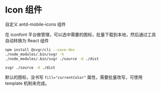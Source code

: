 # Icon 组件

自定义 antd-mobile-icons 组件

在 iconfont 平台做管理，可以选中需要的图标，批量下载到本地，然后通过工具自动转换为 React 组件

```bash
npm install @svgr/cli --save-dev
./node_modules/.bin/svgr -h
./node_modules/.bin/svgr ./source -d ./dist

svgr ./source -d ./dist
```

默认的图标，没书写 `fill="currentColor"` 属性，需要批量改写，可使用 template 机制来完成。
